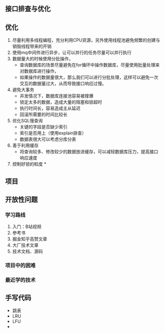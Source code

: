## 接口排查与优化

## 优化

1. 尽量利用多线程编程，充分利用CPU资源，另外使用线程池避免频繁的创建与销毁线程带来的开销
2. 使用mq中间件进行异步，让可以并行的任务尽量可以并行执行
3. 数据量大的时候使用分批操作，
   * 查询数据库的场景尽量避免在for循环中操作数据库，尽量使用批量处理来对数据库进行操作，
   * 如果操作的数据量很大，那么我们可以进行分批处理，这样可以避免一次交互的数据量过大，从而导致接口响应过慢。
4. 避免大事务
   * 并发情况下，数据库连接池容易被撑爆
   * 锁定太多的数据，造成大量的阻塞和锁超时
   * 执行时间长，容易造成主从延迟
   * 回滚所需要的时间比较长
5. 优化SQL慢查询
   * 关键的字段是否缺少索引
   * 索引是否用上（使用explain排查）
   * 数据表很大可以考虑分库分表
6. 善于利用缓存
   * 将查询较多、修改较少的数据放进缓存，可以减轻数据库压力，提高接口响应速度
7. 控制好锁的粒度
   * 

## 项目



## 开放性问题

### 学习路线

1. 入门：B站视频
2. 参考书
3. 掘金知乎高赞文章
4. 大厂技术文章
5. 技术文档、源码

### 项目中的困难

### 最近学的技术



## 手写代码

* 跳表
* LRU
* LFU
* 

